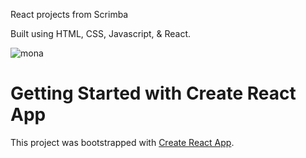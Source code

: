 React projects from Scrimba

Built using HTML, CSS, Javascript, & React.


![mona](https://user-images.githubusercontent.com/100282383/197495430-fbb91336-dacb-41ec-99f4-405c643a4386.png)

# Getting Started with Create React App

This project was bootstrapped with [Create React App](https://github.com/facebook/create-react-app).



